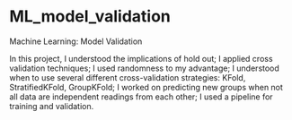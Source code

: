 # ML_model_validation
Machine Learning: Model Validation

In this project, I understood the implications of hold out;
I applied cross validation techniques;
I used randomness to my advantage;
I understood when to use several different cross-validation strategies: KFold, StratifiedKFold, GroupKFold;
I worked on predicting new groups when not all data are independent readings from each other;
I used a pipeline for training and validation.
